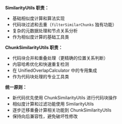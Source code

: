 **SimilarityUtils 职责：**
- 基础相似度计算和算法实现
- 代码块过滤和去重（`filterSimilarChunks` 独有功能）
- 复杂的元数据处理和节点关系分析
- 作为相似度计算的基础工具类

**ChunkSimilarityUtils 职责：**
- 代码块合并和重叠处理（更精确的位置关系判断）
- 内容哈希优化和快速重复检测
- 在 UnifiedOverlapCalculator 中的专用集成
- 作为代码块处理的专业工具类

**统一原则：**
- 新代码优先使用 ChunkSimilarityUtils 进行代码块操作
- 相似度计算和过滤功能使用 SimilarityUtils
- 逐步迁移重叠计算相关功能到 ChunkSimilarityUtils
- 保持向后兼容性，避免破坏性修改